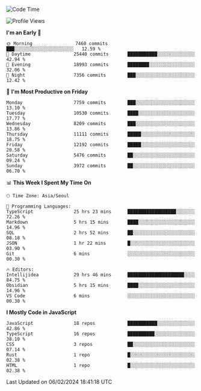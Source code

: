 <!--START_SECTION:waka-->
![Code Time](http://img.shields.io/badge/Code%20Time-5%2C617%20hrs%2047%20mins-blue)

![Profile Views](http://img.shields.io/badge/Profile%20Views-0-blue)

**I'm an Early 🐤** 

```text
🌞 Morning                7460 commits        ███░░░░░░░░░░░░░░░░░░░░░░   12.59 % 
🌆 Daytime                25440 commits       ███████████░░░░░░░░░░░░░░   42.94 % 
🌃 Evening                18993 commits       ████████░░░░░░░░░░░░░░░░░   32.06 % 
🌙 Night                  7356 commits        ███░░░░░░░░░░░░░░░░░░░░░░   12.42 % 
```
📅 **I'm Most Productive on Friday** 

```text
Monday                   7759 commits        ███░░░░░░░░░░░░░░░░░░░░░░   13.10 % 
Tuesday                  10530 commits       ████░░░░░░░░░░░░░░░░░░░░░   17.77 % 
Wednesday                8209 commits        ███░░░░░░░░░░░░░░░░░░░░░░   13.86 % 
Thursday                 11111 commits       █████░░░░░░░░░░░░░░░░░░░░   18.75 % 
Friday                   12192 commits       █████░░░░░░░░░░░░░░░░░░░░   20.58 % 
Saturday                 5476 commits        ██░░░░░░░░░░░░░░░░░░░░░░░   09.24 % 
Sunday                   3972 commits        ██░░░░░░░░░░░░░░░░░░░░░░░   06.70 % 
```


📊 **This Week I Spent My Time On** 

```text
🕑︎ Time Zone: Asia/Seoul

💬 Programming Languages: 
TypeScript               25 hrs 23 mins      ██████████████████░░░░░░░   72.26 % 
Markdown                 5 hrs 15 mins       ████░░░░░░░░░░░░░░░░░░░░░   14.96 % 
SQL                      2 hrs 52 mins       ██░░░░░░░░░░░░░░░░░░░░░░░   08.18 % 
JSON                     1 hr 22 mins        █░░░░░░░░░░░░░░░░░░░░░░░░   03.90 % 
Git                      6 mins              ░░░░░░░░░░░░░░░░░░░░░░░░░   00.30 % 

🔥 Editors: 
Intellijidea             29 hrs 46 mins      █████████████████████░░░░   84.75 % 
Obsidian                 5 hrs 15 mins       ████░░░░░░░░░░░░░░░░░░░░░   14.96 % 
VS Code                  6 mins              ░░░░░░░░░░░░░░░░░░░░░░░░░   00.30 % 
```

**I Mostly Code in JavaScript** 

```text
JavaScript               18 repos            ███████████░░░░░░░░░░░░░░   42.86 % 
TypeScript               16 repos            ██████████░░░░░░░░░░░░░░░   38.10 % 
CSS                      3 repos             ██░░░░░░░░░░░░░░░░░░░░░░░   07.14 % 
Rust                     1 repo              █░░░░░░░░░░░░░░░░░░░░░░░░   02.38 % 
HTML                     1 repo              █░░░░░░░░░░░░░░░░░░░░░░░░   02.38 % 
```




 Last Updated on 06/02/2024 18:41:18 UTC
<!--END_SECTION:waka-->
